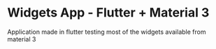 # Widgets App - Flutter + Material 3

Application made in flutter testing most of the widgets available from material 3
